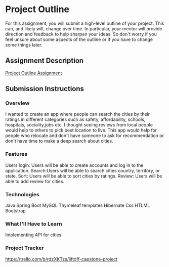 # Project Outline
For this assignment, you will submit a high-level outline of your project. This can, and likely will, change over time. In particular, your mentor will provide direction and feedback to help sharpen your ideas. So don't worry if you feel unsure about some aspects of the outline or if you have to change some things later.

## Assignment Description
[Project Outline Assignment](https://education.launchcode.org/liftoff/modules/assignments/project-outline)

## Submission Instructions

### Overview
I wanted to create an app where people can search the cities by their ratings in different categories such as safety, affordability, schools, hospitals, sociality,jobs etc. I thought seeing reviews from local people would help to others to pick best location to live. This app would help for people who relocate and don't have someone to ask for recommendation or don't have time to make a deep search about cities.

### Features
Users login: Users will be able to create accounts and log in to the application.
Search:Users will be able to search cities country, territory, or state.
Sort: Users will be able to sort cities by ratings.
Review: Users will be able to add review for cities.


### Technologies
Java
Spring Boot
MySQL
Thymeleaf templates
Hibernate
Css
HTLML
Bootstrap

### What I'll Have to Learn
Implementing API for cities.
### Project Tracker
https://trello.com/b/rdzXKTzs/liftoff-capstone-project
